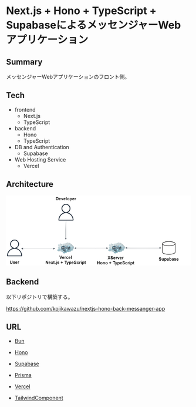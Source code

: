 # Next.js + Hono + TypeScript + SupabaseによるメッセンジャーWebアプリケーション


## Summary

メッセンジャーWebアプリケーションのフロント側。

## Tech

- frontend
  - Next.js
  - TypeScript
- backend
  - Hono
  - TypeScript
- DB and Authentication
  - Supabase
- Web Hosting Service
  - Vercel

## Architecture

![アーキテクチャー](./drawio/messenger-front.drawio.png)

## Backend

以下リポジトリで構築する。

https://github.com/kojikawazu/nextjs-hono-back-messanger-app

## URL

- [Bun](https://bun.sh/guides/ecosystem/nextjs)

- [Hono](https://hono.dev/getting-started/basic)

- [Supabase](https://supabase.com)

- [Prisma](https://www.prisma.io)

- [Vercel](https://vercel.com/kojikawazus-projects)

- [TailwindComponent](https://tailwindcomponents.com/)